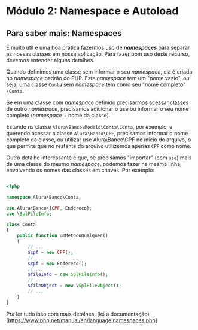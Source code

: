 # Módulo 2: Namespace e Autoload

## Para saber mais: Namespaces

É muito útil e uma boa prática fazermos uso de **_namespaces_** para separar as nossas classes em nossa aplicação. Para fazer bom uso deste recurso, devemos entender alguns detalhes.

Quando definimos uma classe sem informar o seu _namespace_, ela é criada no _namespace_ padrão do PHP. Este _namespace_ tem um "nome vazio", ou seja, uma classe <code>Conta</code> sem _namespace_ tem como seu "nome completo" <code>\Conta</code>.

Se em uma classe com _namespace_ definido precisarmos acessar classes de outro _namespace_, precisamos adicionar o use ou informar o seu nome completo (_namespace_ + nome da classe).

Estando na classe <code>Alura\Banco\Modelo\Conta\Conta</code>, por exemplo, e querendo acessar a classe <code>Alura\Banco\CPF</code>, precisamos informar o nome completo da classe, ou utilizar use Alura\Banco\CPF no início do arquivo, o que permite que no restante do arquivo utilizemos apenas <code>CPF</code> como nome.

Outro detalhe interessante é que, se precisamos "importar" (com <code>use</code>) mais de uma classe do mesmo _namespace_, podemos fazer na mesma linha, envolvendo os nomes das classes em chaves. Por exemplo:

```php

<?php

namespace Alura\Banco\Conta;

use Alura\Banco\{CPF, Endereco};
use \SplFileInfo;

class Conta
{
    public function umMetodoQualquer()
    {
        // ...
        $cpf = new CPF();
        // ...
        $cpf = new Endereco();
        // ...
        $fileInfo = new SplFileInfo();
        // ...
        $fileObject = new \SplFileObject();
        // ...
    }
}

```

Pra ler tudo isso com mais detalhes, (lei a documentação)[https://www.php.net/manual/en/language.namespaces.php]
